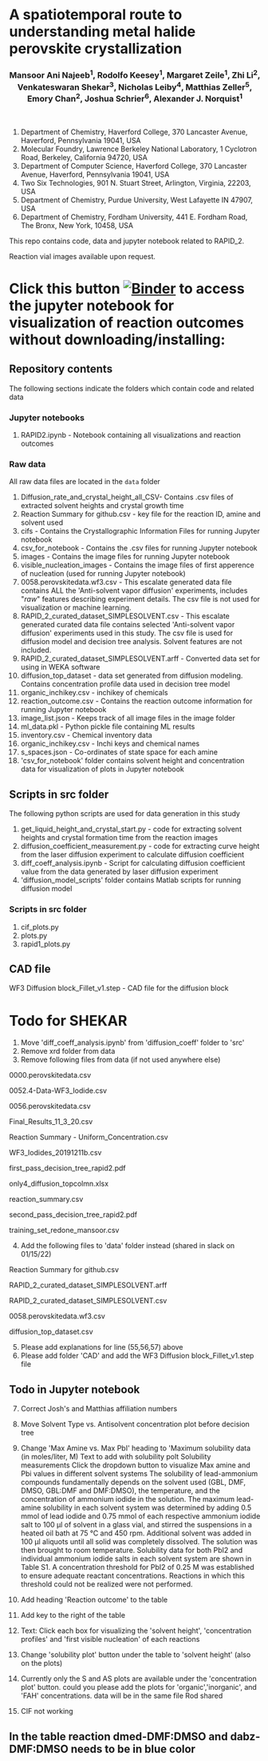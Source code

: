 # A spatiotemporal route to understanding metal halide perovskite crystallization

<center><h3>Mansoor Ani Najeeb<sup>1</sup>, Rodolfo Keesey<sup>1</sup>, Margaret Zeile<sup>1</sup>, Zhi Li<sup>2</sup>, Venkateswaran Shekar<sup>3</sup>, Nicholas Leiby<sup>4</sup>, Matthias Zeller<sup>5</sup>, Emory Chan<sup>2</sup>, Joshua Schrier<sup>6</sup>, Alexander J. Norquist<sup>1</sup></h3></center>
<br>

1. Department of Chemistry, Haverford College, 370 Lancaster Avenue, Haverford, Pennsylvania 19041, USA
2. Molecular Foundry, Lawrence Berkeley National Laboratory, 1 Cyclotron Road, Berkeley, California 94720, USA
3. Department of Computer Science, Haverford College, 370 Lancaster Avenue, Haverford, Pennsylvania 19041, USA
4. Two Six Technologies, 901 N. Stuart Street, Arlington, Virginia, 22203, USA
5. Department of Chemistry, Purdue University, West Lafayette IN 47907, USA
6. Department of Chemistry, Fordham University, 441 E. Fordham Road, The Bronx, New York, 10458, USA

This repo contains code, data and jupyter notebook related to RAPID_2.

Reaction vial images available upon request.

# Click this button [![Binder](https://mybinder.org/badge_logo.svg)](https://mybinder.org/v2/gh/darkreactions/rapid2/HEAD?labpath=RAPID2.ipynb) to access the jupyter notebook for visualization of reaction outcomes without downloading/installing: 


## Repository contents
The following sections indicate the folders which contain code and related data

### Jupyter notebooks

1. RAPID2.ipynb - Notebook containing all visualizations and reaction outcomes

### Raw data
All raw data files are located in the ```data``` folder

1. Diffusion_rate_and_crystal_height_all_CSV- Contains .csv files of extracted solvent heights and crystal growth time
2. Reaction Summary for github.csv - key file for the reaction ID, amine and solvent used
3. cifs - Contains the Crystallographic Information Files for running Jupyter notebook
4. csv_for_notebook - Contains the .csv files for running Jupyter notebook
5. images - Contains the image files for running Jupyter notebook
6. visible_nucleation_images - Contains the image files of first apperence of nucleation (used for running Jupyter notebook)
7. 0058.perovskitedata.wf3.csv - This escalate generated data file contains ALL the 'Anti-solvent vapor diffusion' experiments, includes "_raw_" features describing experiment details. The csv file is not used for visualization or machine learning.
8. RAPID_2_curated_dataset_SIMPLESOLVENT.csv - This escalate generated curated data file contains selected 'Anti-solvent vapor diffusion' experiments used in this study. The csv file is used for diffusion model and decision tree analysis. Solvent features are not included.
9. RAPID_2_curated_dataset_SIMPLESOLVENT.arff - Converted data set for using in WEKA software
10. diffusion_top_dataset - data set generated from diffusion modeling. Contains concentration profile data used in decision tree model
11. organic_inchikey.csv - inchikey of chemicals
12. reaction_outcome.csv - Contains the reaction outcome information for running Jupyter notebook
13. image_list.json - Keeps track of all image files in the image folder
14. ml_data.pkl - Python pickle file containing ML results
15. inventory.csv - Chemical inventory data
16. organic_inchikey.csv - Inchi keys and chemical names
17. s_spaces.json - Co-ordinates of state space for each amine
18. 'csv_for_notebook' folder contains solvent height and concentration data for visualization of plots in Jupyter notebook

## Scripts in src folder

The following python scripts are used for data generation in this study

1. get_liquid_height_and_crystal_start.py - code for extracting solvent heights and crystal formation time from the reaction images
2. diffusion_coefficient_measurement.py - code for extracting curve height from the laser diffusion experiment to calculate diffusion coefficient
3. diff_coeff_analysis.ipynb - Script for calculating diffusion coefficient value from the data generated by laser diffusion experiment
4. 'diffusion_model_scripts' folder contains Matlab scripts for running diffusion model

### Scripts in src folder
1. cif_plots.py
2. plots.py
3. rapid1_plots.py

## CAD file
WF3 Diffusion block_Fillet_v1.step - CAD file for the diffusion block

# Todo for SHEKAR
1. Move 'diff_coeff_analysis.ipynb' from 'diffusion_coeff' folder to 'src'
2. Remove xrd folder from data
3. Remove following files from data (if not used anywhere else)

0000.perovskitedata.csv

0052.4-Data-WF3_Iodide.csv

0056.perovskitedata.csv

Final_Results_11_3_20.csv

Reaction Summary - Uniform_Concentration.csv

WF3_Iodides_20191211b.csv

first_pass_decision_tree_rapid2.pdf

only4_diffusion_topcolmn.xlsx

reaction_summary.csv

second_pass_decision_tree_rapid2.pdf

training_set_redone_mansoor.csv

4. Add the following files to 'data' folder instead (shared in slack on 01/15/22)

Reaction Summary for github.csv

RAPID_2_curated_dataset_SIMPLESOLVENT.arff

RAPID_2_curated_dataset_SIMPLESOLVENT.csv

0058.perovskitedata.wf3.csv

diffusion_top_dataset.csv

5. Please add explanations for line (55,56,57) above
6. Please add folder 'CAD' and add the WF3 Diffusion block_Fillet_v1.step file

## Todo in Jupyter notebook

7. Correct Josh's and Matthias affiliation numbers
8. Move Solvent Type vs. Antisolvent concentration plot before decision tree
9. Change 'Max Amine vs. Max PbI' heading to 'Maximum solubility data (in moles/liter, M)
Text to add with solubility polt 
Solubility measurements
Click the dropdown button to visualize Max amine and Pbi values in different solvent systems
The solubility of lead-ammonium compounds fundamentally depends on the solvent used (GBL, DMF, DMSO, GBL:DMF and DMF:DMSO), the temperature, and the concentration of ammonium iodide in the solution. The maximum lead-amine solubility in each solvent system was determined by adding 0.5 mmol of lead iodide and 0.75 mmol of each respective ammonium iodide salt to 100 µl of solvent in a glass vial, and stirred the suspensions in a heated oil bath at 75 °C and 450 rpm. Additional solvent was added in 100 µl aliquots until all solid was completely dissolved. The solution was then brought to room temperature. Solubility data for both PbI2 and individual ammonium iodide salts in each solvent system are shown in Table S1.  A concentration threshold for PbI2 of 0.25 M was established to ensure adequate reactant concentrations.  Reactions in which this threshold could not be realized were not performed.

10. Add heading 'Reaction outcome' to the table
11. Add key to the right of the table
12. Text: Click each box for visualizing the 'solvent height', 'concentration profiles' and 'first visible nucleation' of each reactions
13. Change 'solubility plot' button under the table to 'solvent height' (also on the plots)
14. Currently only the S and AS plots are available under the 'concentration plot' button. could you please add the plots for 'organic','inorganic', and 'FAH' concentrations. data will be in the same file Rod shared
15. CIF not working

## In the table reaction dmed-DMF:DMSO and dabz-DMF:DMSO needs to be in blue color
